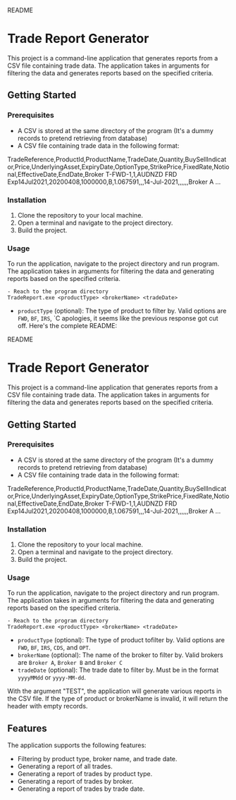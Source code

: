 README

# Trade Report Generator

This project is a command-line application that generates reports from a CSV file containing trade data. The application takes in arguments for filtering the data and generates reports based on the specified criteria.

## Getting Started

### Prerequisites
- A CSV is stored at the same directory of the program (It's a dummy records to pretend retrieving from database)
- A CSV file containing trade data in the following format:

TradeReference,ProductId,ProductName,TradeDate,Quantity,BuySellIndicator,Price,UnderlyingAsset,ExpiryDate,OptionType,StrikePrice,FixedRate,Notional,EffectiveDate,EndDate,Broker
T-FWD-1,1,AUDNZD FRD Exp14Jul2021,20200408,1000000,B,1.067591,,,14-Jul-2021,,,,,,Broker A
...

### Installation

1. Clone the repository to your local machine.
2. Open a terminal and navigate to the project directory.
3. Build the project.

### Usage

To run the application, navigate to the project directory and run program. The application takes in arguments for filtering the data and generating reports based on the specified criteria.

```console
- Reach to the program directory
TradeReport.exe <productType> <brokerName> <tradeDate>
```

- `productType` (optional): The type of product to filter by. Valid options are `FWD`, `BF`, `IRS`, `C apologies, it seems like the previous response got cut off. Here's the complete README:

README

# Trade Report Generator

This project is a command-line application that generates reports from a CSV file containing trade data. The application takes in arguments for filtering the data and generates reports based on the specified criteria.

## Getting Started

### Prerequisites
- A CSV is stored at the same directory of the program (It's a dummy records to pretend retrieving from database)
- A CSV file containing trade data in the following format:

TradeReference,ProductId,ProductName,TradeDate,Quantity,BuySellIndicator,Price,UnderlyingAsset,ExpiryDate,OptionType,StrikePrice,FixedRate,Notional,EffectiveDate,EndDate,Broker
T-FWD-1,1,AUDNZD FRD Exp14Jul2021,20200408,1000000,B,1.067591,,,14-Jul-2021,,,,,,Broker A
...

### Installation

1. Clone the repository to your local machine.
2. Open a terminal and navigate to the project directory.
3. Build the project.

### Usage

To run the application, navigate to the project directory and run program. The application takes in arguments for filtering the data and generating reports based on the specified criteria.

```console
- Reach to the program directory
TradeReport.exe <productType> <brokerName> <tradeDate>
```

- `productType` (optional): The type of product tofilter by. Valid options are `FWD`, `BF`, `IRS`, `CDS`, and `OPT`.
- `brokerName` (optional): The name of the broker to filter by. Valid brokers are `Broker A`, `Broker B` and `Broker C`
- `tradeDate` (optional): The trade date to filter by. Must be in the format `yyyyMMdd` or `yyyy-MM-dd`.

With the argument "TEST", the application will generate various reports in the CSV file.
If the type of product or brokerName is invalid, it will return the header with empty records.

## Features

The application supports the following features:

- Filtering by product type, broker name, and trade date.
- Generating a report of all trades.
- Generating a report of trades by product type.
- Generating a report of trades by broker.
- Generating a report of trades by trade date.
